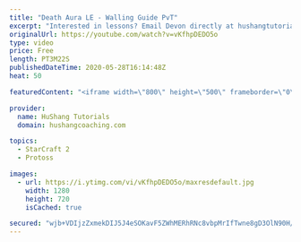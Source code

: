 ```yaml
---
title: "Death Aura LE - Walling Guide PvT"
excerpt: "Interested in lessons? Email Devon directly at hushangtutorials@outlook.com ------------------------------------------------------------------------------------------------------- Want to support HuShang Tutorials directly? Patreon is a website where you can contribute a monthly donation that will help"
originalUrl: https://youtube.com/watch?v=vKfhpDEDO5o
type: video
price: Free
length: PT3M22S
publishedDateTime: 2020-05-28T16:14:48Z
heat: 50

featuredContent: "<iframe width=\"800\" height=\"500\" frameborder=\"0\" src=\"https://www.youtube.com/embed/vKfhpDEDO5o\" allow=\"accelerometer; autoplay; encrypted-media; gyroscope; picture-in-picture\" allowfullscreen></iframe>"

provider:
  name: HuShang Tutorials
  domain: hushangcoaching.com

topics:
  - StarCraft 2
  - Protoss

images:
  - url: https://i.ytimg.com/vi/vKfhpDEDO5o/maxresdefault.jpg
    width: 1280
    height: 720
    isCached: true

secured: "wjb+VDIjzZxmekDIJ5J4eSOKavF5ZWhMERhRNc8vbpMrIfTwne8gD3OlN90H/ctMXKjLROzqC5fAfVazKA6emAZTEbfPzAxiDNxRhW+cTacfDfmB0uwtILwl2l9/AbUdEuJCj6r4KCL6EaOllsMQcJ4sjkFsgdF3Zd0/92fSsqCV5a6ZNj8NguE5L0tVOH29KuE9zxQsVTLSPm0shk+9DfIaY27TIKEbDzRFCRRGnUGP+Zo9oAdXBS5AAwiTsYojSOYOmk5rsZxE3wwId7pH0fiAQQeqg9QoY39E3BnEt1ige3JhycI2d0j5iTvCPho/FScg/k6ty6rvgh0J445pyF51mljJR0cFqo1VuxPQXegLbqoY8UTRADVNQTJFvoHx+yt0NOwi60Ovm17pb/2ofR2DP8BjcYu64YDXeDvUtK8=;+fX4hwKbD2BbsCJGUzvT3A=="
---
```


